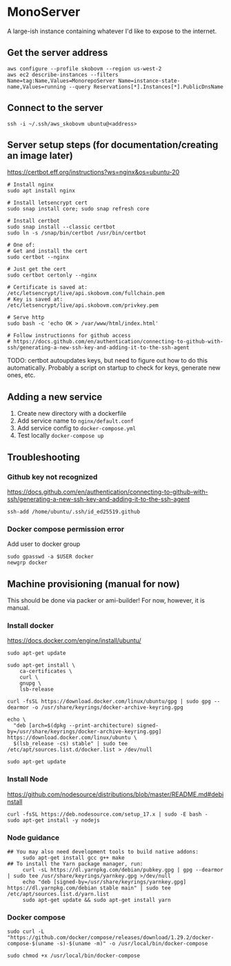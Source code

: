 # MonoServer
A large-ish instance containing whatever I'd like to expose to the internet.

## Get the server address
```
aws configure --profile skobovm --region us-west-2
aws ec2 describe-instances --filters Name=tag:Name,Values=MonorepoServer Name=instance-state-name,Values=running --query Reservations[*].Instances[*].PublicDnsName
```

## Connect to the server
```
ssh -i ~/.ssh/aws_skobovm ubuntu@<address>
```

## Server setup steps (for documentation/creating an image later)
https://certbot.eff.org/instructions?ws=nginx&os=ubuntu-20
```
# Install nginx
sudo apt install nginx

# Install letsencrypt cert
sudo snap install core; sudo snap refresh core

# Install certbot
sudo snap install --classic certbot
sudo ln -s /snap/bin/certbot /usr/bin/certbot

# One of:
# Get and install the cert
sudo certbot --nginx

# Just get the cert
sudo certbot certonly --nginx

# Certificate is saved at: /etc/letsencrypt/live/api.skobovm.com/fullchain.pem
# Key is saved at:         /etc/letsencrypt/live/api.skobovm.com/privkey.pem

# Serve http
sudo bash -c 'echo OK > /var/www/html/index.html'

# Follow instructionns for github access
# https://docs.github.com/en/authentication/connecting-to-github-with-ssh/generating-a-new-ssh-key-and-adding-it-to-the-ssh-agent

```

TODO: certbot autoupdates keys, but need to figure out how to do this automatically.
Probably a script on startup to check for keys, generate new ones, etc.

## Adding a new service
1. Create new directory with a dockerfile
1. Add service name to `nginx/default.conf`
1. Add service config to `docker-compose.yml`
1. Test locally `docker-compose up`


## Troubleshooting

### Github key not recognized
https://docs.github.com/en/authentication/connecting-to-github-with-ssh/generating-a-new-ssh-key-and-adding-it-to-the-ssh-agent

```
ssh-add /home/ubuntu/.ssh/id_ed25519.github
```

### Docker compose permission error
Add user to docker group

```
sudo gpasswd -a $USER docker
newgrp docker
```

## Machine provisioning (manual for now)

This should be done via packer or ami-builder! For now, however, it is manual.

### Install docker
https://docs.docker.com/engine/install/ubuntu/
```
sudo apt-get update

sudo apt-get install \
    ca-certificates \
    curl \
    gnupg \
    lsb-release

curl -fsSL https://download.docker.com/linux/ubuntu/gpg | sudo gpg --dearmor -o /usr/share/keyrings/docker-archive-keyring.gpg

echo \
  "deb [arch=$(dpkg --print-architecture) signed-by=/usr/share/keyrings/docker-archive-keyring.gpg] https://download.docker.com/linux/ubuntu \
  $(lsb_release -cs) stable" | sudo tee /etc/apt/sources.list.d/docker.list > /dev/null

sudo apt-get update
```

### Install Node
https://github.com/nodesource/distributions/blob/master/README.md#debinstall

```
curl -fsSL https://deb.nodesource.com/setup_17.x | sudo -E bash -
sudo apt-get install -y nodejs
```

### Node guidance
```
## You may also need development tools to build native addons:
     sudo apt-get install gcc g++ make
## To install the Yarn package manager, run:
     curl -sL https://dl.yarnpkg.com/debian/pubkey.gpg | gpg --dearmor | sudo tee /usr/share/keyrings/yarnkey.gpg >/dev/null
     echo "deb [signed-by=/usr/share/keyrings/yarnkey.gpg] https://dl.yarnpkg.com/debian stable main" | sudo tee /etc/apt/sources.list.d/yarn.list
     sudo apt-get update && sudo apt-get install yarn
```

### Docker compose
```
sudo curl -L "https://github.com/docker/compose/releases/download/1.29.2/docker-compose-$(uname -s)-$(uname -m)" -o /usr/local/bin/docker-compose

sudo chmod +x /usr/local/bin/docker-compose
```